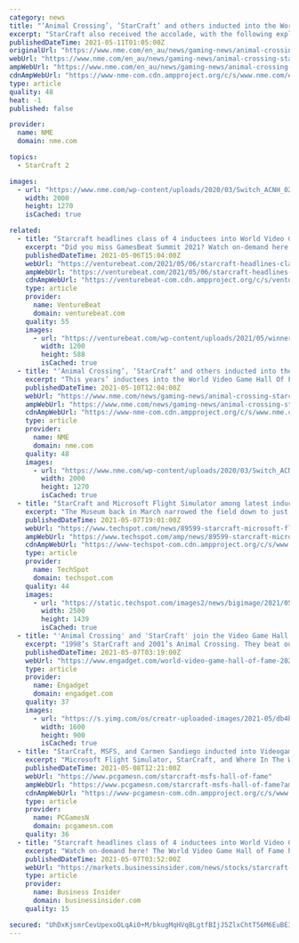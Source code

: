 ```yaml
---
category: news
title: "‘Animal Crossing’, ‘StarCraft’ and others inducted into the World Video Game Hall Of Fame"
excerpt: "StarCraft also received the accolade, with the following explanation from Andrew Borman, digital games curator at The Strong, “StarCraft added a new twist to the strategy game formula while ..."
publishedDateTime: 2021-05-11T01:05:00Z
originalUrl: "https://www.nme.com/en_au/news/gaming-news/animal-crossing-starcraft-and-others-inducted-into-the-world-video-game-hall-of-fame-2937564"
webUrl: "https://www.nme.com/en_au/news/gaming-news/animal-crossing-starcraft-and-others-inducted-into-the-world-video-game-hall-of-fame-2937564"
ampWebUrl: "https://www.nme.com/en_au/news/gaming-news/animal-crossing-starcraft-and-others-inducted-into-the-world-video-game-hall-of-fame-2937564?amp"
cdnAmpWebUrl: "https://www-nme-com.cdn.ampproject.org/c/s/www.nme.com/en_au/news/gaming-news/animal-crossing-starcraft-and-others-inducted-into-the-world-video-game-hall-of-fame-2937564?amp"
type: article
quality: 48
heat: -1
published: false

provider:
  name: NME
  domain: nme.com

topics:
  - StarCraft 2

images:
  - url: "https://www.nme.com/wp-content/uploads/2020/03/Switch_ACNH_0220-Direct_Advanced_SCRN_08.jpg"
    width: 2000
    height: 1270
    isCached: true

related:
  - title: "Starcraft headlines class of 4 inductees into World Video Game Hall of Fame"
    excerpt: "Did you miss GamesBeat Summit 2021? Watch on-demand here!  The World Video Game Hall of Fame has added four classic games to its roster today: Animal Crossing, StarCraft, Microsoft Flight Simulator, and Where in the World is Carmen Sandiego?"
    publishedDateTime: 2021-05-06T15:04:00Z
    webUrl: "https://venturebeat.com/2021/05/06/starcraft-headlines-class-of-4-inductees-into-world-video-game-hall-of-fame/"
    ampWebUrl: "https://venturebeat.com/2021/05/06/starcraft-headlines-class-of-4-inductees-into-world-video-game-hall-of-fame/amp/"
    cdnAmpWebUrl: "https://venturebeat-com.cdn.ampproject.org/c/s/venturebeat.com/2021/05/06/starcraft-headlines-class-of-4-inductees-into-world-video-game-hall-of-fame/amp/"
    type: article
    provider:
      name: VentureBeat
      domain: venturebeat.com
    quality: 55
    images:
      - url: "https://venturebeat.com/wp-content/uploads/2021/05/winners.jpg?w=1200&strip=all"
        width: 1200
        height: 588
        isCached: true
  - title: "‘Animal Crossing’, ‘StarCraft’ and others inducted into the World Video Game Hall Of Fame"
    excerpt: "This years’ inductees into the World Video Game Hall Of Fame have been announced, honouring four of the 'best' video games"
    publishedDateTime: 2021-05-10T12:04:00Z
    webUrl: "https://www.nme.com/news/gaming-news/animal-crossing-starcraft-and-others-inducted-into-the-world-video-game-hall-of-fame-2937228"
    ampWebUrl: "https://www.nme.com/news/gaming-news/animal-crossing-starcraft-and-others-inducted-into-the-world-video-game-hall-of-fame-2937228?amp"
    cdnAmpWebUrl: "https://www-nme-com.cdn.ampproject.org/c/s/www.nme.com/news/gaming-news/animal-crossing-starcraft-and-others-inducted-into-the-world-video-game-hall-of-fame-2937228?amp"
    type: article
    provider:
      name: NME
      domain: nme.com
    quality: 48
    images:
      - url: "https://www.nme.com/wp-content/uploads/2020/03/Switch_ACNH_0220-Direct_Advanced_SCRN_08.jpg"
        width: 2000
        height: 1270
        isCached: true
  - title: "StarCraft and Microsoft Flight Simulator among latest inductees into the Video Game Hall of Fame"
    excerpt: "The Museum back in March narrowed the field down to just a dozen finalists. Classics like Pole Position, Guitar Hero, Portal and Call of Duty all"
    publishedDateTime: 2021-05-07T19:01:00Z
    webUrl: "https://www.techspot.com/news/89599-starcraft-microsoft-flight-simulator-among-latest-inductees-video.html"
    ampWebUrl: "https://www.techspot.com/amp/news/89599-starcraft-microsoft-flight-simulator-among-latest-inductees-video.html"
    cdnAmpWebUrl: "https://www-techspot-com.cdn.ampproject.org/c/s/www.techspot.com/amp/news/89599-starcraft-microsoft-flight-simulator-among-latest-inductees-video.html"
    type: article
    provider:
      name: TechSpot
      domain: techspot.com
    quality: 44
    images:
      - url: "https://static.techspot.com/images2/news/bigimage/2021/05/2021-05-07-image-18.jpg"
        width: 2500
        height: 1439
        isCached: true
  - title: "'Animal Crossing' and 'StarCraft' join the Video Game Hall of Fame"
    excerpt: "1998’s StarCraft and 2001’s Animal Crossing. They beat out the likes of the original Call of Duty, Portal, Guitar Hero and — checks notes — FarmVille to make it into this year’s class."
    publishedDateTime: 2021-05-07T03:19:00Z
    webUrl: "https://www.engadget.com/world-video-game-hall-of-fame-2021-inductees-193936184.html"
    type: article
    provider:
      name: Engadget
      domain: engadget.com
    quality: 37
    images:
      - url: "https://s.yimg.com/os/creatr-uploaded-images/2021-05/db4b8f00-ae9e-11eb-afa7-474f9635f098"
        width: 1600
        height: 900
        isCached: true
  - title: "StarCraft, MSFS, and Carmen Sandiego inducted into Videogame Hall of Fame"
    excerpt: "Microsoft Flight Simulator, StarCraft, and Where In The World Is Carmen Sandiego? lead this year’s class, at least as far as PC-relevant games go. They’re joined by Animal Crossing, which we’re sure is a fine game but can’t be certain unless a port ..."
    publishedDateTime: 2021-05-08T12:21:00Z
    webUrl: "https://www.pcgamesn.com/starcraft-msfs-hall-of-fame"
    ampWebUrl: "https://www.pcgamesn.com/starcraft-msfs-hall-of-fame?amp"
    cdnAmpWebUrl: "https://www-pcgamesn-com.cdn.ampproject.org/c/s/www.pcgamesn.com/starcraft-msfs-hall-of-fame?amp"
    type: article
    provider:
      name: PCGamesN
      domain: pcgamesn.com
    quality: 36
  - title: "Starcraft headlines class of 4 inductees into World Video Game Hall of Fame"
    excerpt: "Watch on-demand here! The World Video Game Hall of Fame has added four classic games to its roster today: Animal Crossing, StarCraft, Microsoft Flight Simulator, and Where in the World is Carmen ..."
    publishedDateTime: 2021-05-07T03:52:00Z
    webUrl: "https://markets.businessinsider.com/news/stocks/starcraft-headlines-class-of-4-inductees-into-world-video-game-hall-of-fame-10107133"
    type: article
    provider:
      name: Business Insider
      domain: businessinsider.com
    quality: 15

secured: "UhDxKjsmrCevUpexoOLqAi0+M/bkugMqHVqBLgtfBIjJ5ZlxChtT56M6EuBE3cZqfbDJscqlMGIm8c2A7JuVpHdEOoo+9ue0qMMEqrp6Lrrph5oxMe+ebgxSVT/X5jtH9yJE8cz6g+E9bkOR4nuvOYx4EMxbshYPr8bwal3wSEiqkrr1tGYb0YNdQjajlBrA1tV0hOSLXhumBXsgsnuWvwY/on6fqIpxuOhIqKF/P/ezTumrpAI0Mvt8qCZSSBG4AdvWYo9IqJ7YquMA7qKrx0A+NEB1cQcftmKULh8UjxmjQKRl65gUj4RoopUgGsHx7kMD05i9xgo9fT4xpdsarYTatE5aQm/kKCtIwGHMJdM=;KvH9GBc/f3Bm8qD4tVGMSw=="
---
```


